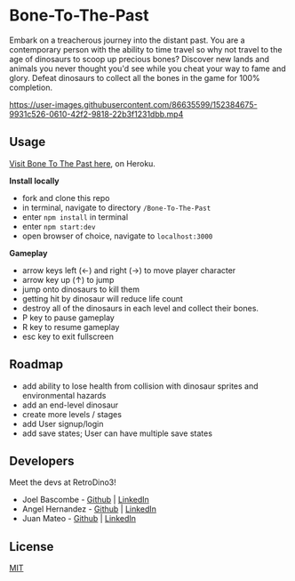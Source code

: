 # Bone-To-The-Past
Embark on a treacherous journey into the distant past. You are a contemporary person with the ability to time travel so why not travel to the age of dinosaurs to scoop up precious bones? Discover new lands and animals you never thought you'd see while you cheat your way to fame and glory. Defeat dinosaurs to collect all the bones in the game for 100% completion.


https://user-images.githubusercontent.com/86635599/152384675-9931c526-0610-42f2-9818-22b3f1231dbb.mp4

## Usage
[Visit Bone To The Past here](https://bone-to-the-past.herokuapp.com/), on Heroku.

**Install locally**
- fork and clone this repo
- in terminal, navigate to directory `/Bone-To-The-Past`
- enter `npm install` in terminal
- enter `npm start:dev`
- open browser of choice, navigate to `localhost:3000`

**Gameplay**
- arrow keys left (←) and right (→) to move player character
- arrow key up (↑) to jump
- jump onto dinosaurs to kill them
- getting hit by dinosaur will reduce life count
- destroy all of the dinosaurs in each level and collect their bones. 
- P key to pause gameplay
- R key to resume gameplay
- esc key to exit fullscreen

## Roadmap
- add ability to lose health from collision with dinosaur sprites and environmental hazards
- add an end-level dinosaur
- create more levels / stages
- add User signup/login
- add save states; User can have multiple save states

## Developers

Meet the devs at RetroDino3!

- Joel Bascombe - [Github](https://github.com/Jab1172) | [LinkedIn](https://www.linkedin.com/in/joel-bascombe13/)
- Angel Hernandez - [Github](https://github.com/am-hernandez) | [LinkedIn](https://www.linkedin.com/in/angel-m-hernandez/)
- Juan Mateo - [Github](https://github.com/jmateoFSA) | [LinkedIn](https://www.linkedin.com/in/juan-mateo-fsa/)


## License
[MIT](https://choosealicense.com/licenses/mit/)
